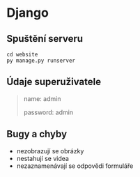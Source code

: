 # Django

## Spuštění serveru
    cd website
    py manage.py runserver

## Údaje superuživatele

>name: admin
>
>password: admin

## Bugy a chyby

- nezobrazují se obrázky
- nestahují se videa
- nezaznamenávají se odpovědi formuláře